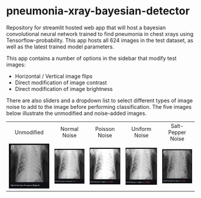 # pneumonia-xray-bayesian-detector

Repository for streamlit hosted web app that will host a bayesian convolutional neural network trained to find pneumonia in chest xrays using Tensorflow-probability. This app hosts all 624 images in the test dataset, as well as the latest trained model parameters.

This app contains a number of options in the sidebar that modify test images: 

* Horizontal / Vertical image flips
* Direct modification of image contrast
* Direct modification of image brightness

There are also sliders and a dropdown list to select different types of image noise to add to the image before performing classification. The five images below illustrate the unmodified and noise-added images.

|  |  |  |  |  |
|:---:|:---:|:---:|:---:|:---:|
|Unmodified|Normal Noise|Poisson Noise|Uniform Noise|Salt-Pepper Noise|
|![Unmodified](pneumonia-webapp-unmodified.png)|![Normal Noise](pneumonia-webapp-normal-noise.png)|![Poisson Noise](pneumonia-webapp-poisson-noise.png)|![Uniform Noise](pneumonia-webapp-uniform-noise.png)|![Salt & Pepper Noise](pneumonia-webapp-s&p-noise.png)


<!-- 
| <a style="color:green"><b>True Negative</b></a>  | <a style="color:red"><b>False Positive</b></a> |
|![TN](/images/pneumonia_cxr_nn/cxr_tn.png)|![FP](/images/pneumonia_cxr_nn/cxr_fp.png)|
| <a style="color:red"><b>False Negative</b></a> | <a style="color:green"><b>True Positive</b></a>  |
|![FN](/images/pneumonia_cxr_nn/cxr_fn.png)|![TP](/images/pneumonia_cxr_nn/cxr_tp.png)|

 -->